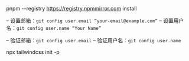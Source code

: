 pnpm --registry https://registry.npmmirror.com install

– 设置邮箱：`git config user.email “your-email@example.com”`
– 设置用户名：`git config user.name “Your Name”`

– 验证邮箱：`git config user.email`
– 验证用户名：`git config user.name`

npx tailwindcss init -p
